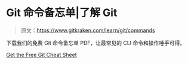 # Git 命令备忘单|了解 Git

> 原文：<https://www.gitkraken.com/learn/git/commands>

下载我们的免费 Git 命令备忘单 PDF，让最常见的 CLI 命令和操作唾手可得。

[Get the Free Git Cheat Sheet](/pdfs/git-basics-cheat-sheet)